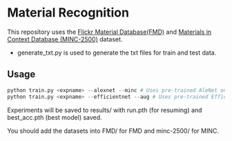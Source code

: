 # Material Recognition 
This repository uses the 
[Flickr Material Database(FMD)](https://people.csail.mit.edu/lavanya/fmd.html)
and 
[Materials in Context Database (MINC-2500)](http://opensurfaces.cs.cornell.edu/publications/minc/) 
dataset.

- generate\_txt.py is used to generate the txt files for 
train and test data. 

## Usage 

```python
python train.py <expname> --alexnet --minc # Uses pre-trained AleNet on Minc
python train.py <expname> --efficientnet --aug # Uses pre-trained EfficientNet and RandAugment
```

Experiments will be saved to results/<expname> with 
run.pth (for resuming) and best\_acc.pth (best model) saved. 

You should add the datasets into FMD/ for FMD
and minc-2500/ for MINC.
